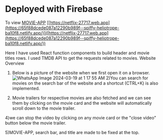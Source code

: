 # Deployed with Firebase  
To view [MOVIE-APP]([https://netflix-27717.web.app](https://65f88dcede087a12290b989f--spiffy-heliotrope-ba10f8.netlify.app/))   
[[https://netflix-27717.web.app](https://65f88dcede087a12290b989f--spiffy-heliotrope-ba10f8.netlify.app/)]([https://netflix-27717.web.app](https://65f88dcede087a12290b989f--spiffy-heliotrope-ba10f8.netlify.app/))  

Here I have used React function components to build header and movie titles rows. I used TMDB API to get the requests related to movies.
Website Overview
1) Below is a picture of the website when we first open it on a browser.
![WhatsApp Image 2024-03-19 at 1 17 55 AM](https://github.com/Navadeep2004/MOVIE-APP/assets/106884129/d7813db6-16e6-430b-b3ef-4787b13bca88)
2)You can search for movies on the search bar of the website and a shortcut (CTRL+K) is also implemented.

3) Movie trailers for respective movies are also fetched and we can see them by clicking on the movie card and the website will automatically scroll down to the movie trailer.

4)we can stop the video by clicking on any movie card or the "close video" button below the movie trailer.

5)MOVIE-APP, search bar, and title are made to be fixed at the top.

